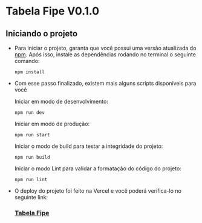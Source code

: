 # Tabela Fipe V0.1.0

## Iniciando o projeto

- Para iniciar o projeto, garanta que você possui uma versão atualizada do [npm](https://www.npmjs.com/). Após isso, instale as dependências rodando no terminal o seguinte comando:

  ```
  npm install
  ```

- Com esse passo finalizado, existem mais alguns scripts disponíveis para você

  Iniciar em modo de desenvolvimento:

  ```
  npm run dev
  ```

  Iniciar em modo de produção:

  ```
  npm run start
  ```

  Iniciar o modo de build para testar a integridade do projeto:

  ```
  npm run build
  ```

  Iniciar o modo Lint para validar a formatação do código do projeto:

  ```
  npm run lint
  ```

- O deploy do projeto foi feito na Vercel e você poderá verifica-lo no seguinte link:
  
  ### **[Tabela Fipe](https://tabela-fipe-omega.vercel.app/tabela-fipe)**